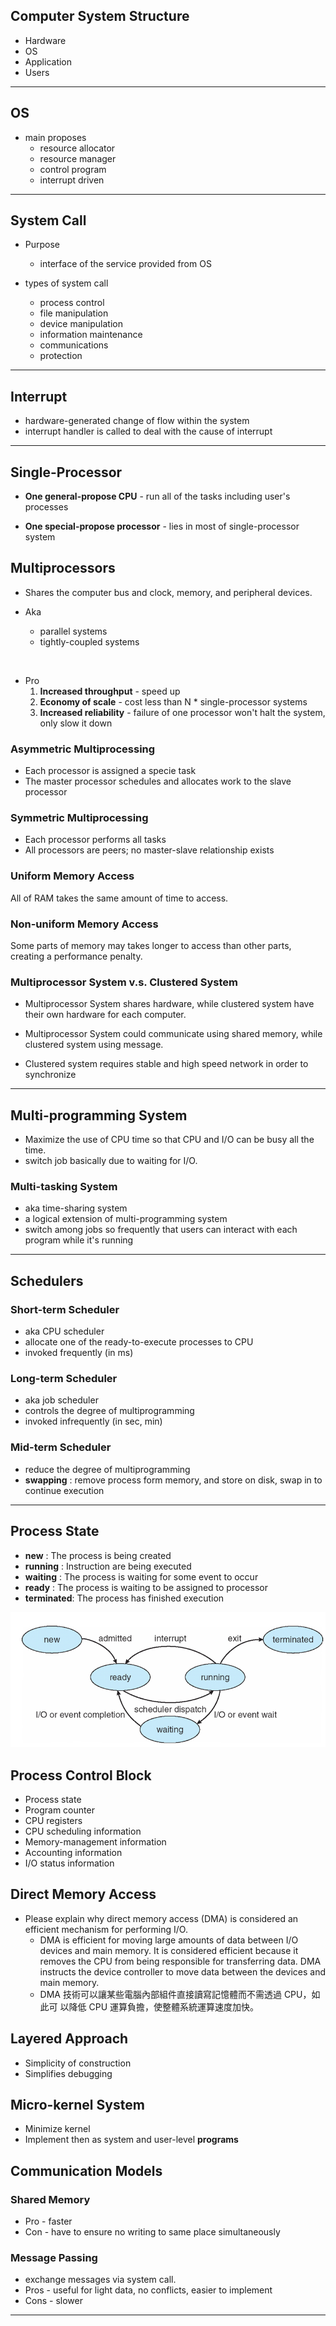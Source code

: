 ## Computer System Structure
+ Hardware
+ OS
+ Application
+ Users

---
## OS
- main proposes
	- resource allocator
	- resource manager
	- control program
	- interrupt driven


---
## System Call
- Purpose
	- interface of the service provided from OS

- types of system call
	- process control
	- file manipulation
	- device manipulation
	- information maintenance
	- communications
	- protection
 
---
## Interrupt
- hardware-generated change of flow within the system
- interrupt handler is called to deal with the cause of interrupt
---
## Single-Processor
+ **One general-propose CPU** - run all of the tasks including user's processes
- **One special-propose processor** - lies in most of single-processor system

## Multiprocessors

- Shares the computer bus and clock, memory, and peripheral devices.

- Aka 
	- parallel systems
	- tightly-coupled systems

<br>

- Pro 
	1. **Increased throughput** - speed up
	1. **Economy of scale** - cost less than N * single-processor systems
	1. **Increased reliability** - failure of one processor won't halt the system, only slow it down


### Asymmetric Multiprocessing
- Each processor is assigned a specie task
- The master processor schedules and allocates work to the slave processor

### Symmetric Multiprocessing
- Each processor performs all tasks
- All processors are peers; no master-slave relationship exists

### Uniform Memory Access
All of RAM takes the same amount of time to access.

### Non-uniform Memory Access
Some parts of memory may takes longer to access than other parts, creating a performance penalty.


### Multiprocessor System v.s. Clustered System 

- Multiprocessor System shares hardware, while clustered system have their own hardware for each computer.

- Multiprocessor System could communicate using shared memory, while clustered system using message.

- Clustered system requires stable and high speed network in order to synchronize

---

## Multi-programming System
- Maximize the use of CPU time so that CPU and I/O can be busy all the time.
- switch job basically due to waiting for I/O.
### Multi-tasking System
- aka time-sharing system
- a logical extension of multi-programming system
- switch among jobs so frequently that users can interact with each program while it's running

---

## Schedulers

### Short-term Scheduler
- aka CPU scheduler
- allocate one of the ready-to-execute processes to CPU
- invoked frequently (in ms)

### Long-term Scheduler
- aka job scheduler
- controls the degree of multiprogramming
- invoked infrequently (in sec, min)

### Mid-term Scheduler
- reduce the degree of multiprogramming
- **swapping** : remove process form memory, and store on disk, swap in to continue execution


---

##  Process State

- **new** : The process is being created
- **running** : Instruction are being executed
- **waiting** : The process is waiting for some event to occur
- **ready** : The process is waiting to be assigned to processor
- **terminated**: The process has finished execution


![](_attachments/b220572e9007145319a43448e9dcf0af.png)



## Process Control Block
- Process state
- Program counter
- CPU registers
- CPU scheduling information
- Memory-management information
- Accounting information
- I/O status information


## Direct Memory Access
- Please explain why direct memory access (DMA) is considered an efficient mechanism for performing I/O. 
	- DMA is efficient for moving large amounts of data between I/O devices and main memory. It is considered efficient because it removes the CPU from being responsible for transferring data. DMA instructs the device controller to move data between the devices and main memory. 
	-  DMA 技術可以讓某些電腦內部組件直接讀寫記憶體而不需透過 CPU，如 此可 以降低 CPU 運算負擔，使整體系統運算速度加快。


## Layered Approach
- Simplicity of construction
- Simplifies debugging


## Micro-kernel System
- Minimize kernel
- Implement then as system and user-level **programs**


## Communication Models

### Shared Memory
- Pro - faster
- Con - have to ensure no writing to same place simultaneously


### Message Passing
- exchange messages via system call.
- Pros - useful for light data, no conflicts, easier to implement 
- Cons - slower






---
